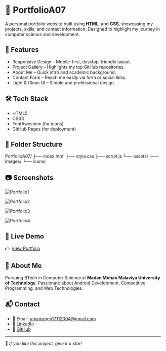 # 💼 PortfolioA07

A personal portfolio website built using **HTML**, and **CSS**, showcasing my projects, skills, and contact information. Designed to highlight my journey in computer science and development.

## 🚀 Features

- Responsive Design – Mobile-first, desktop-friendly layout.
- Project Gallery – Highlights my top GitHub repositories.
- About Me – Quick intro and academic background.
- Contact Form – Reach me easily via form or social links.
- Light & Clean UI – Simple and professional design.

## 🛠️ Tech Stack

- HTML5
- CSS3
- FontAwesome (for icons)
- GitHub Pages (for deployment)

## 📁 Folder Structure
PortfolioA07/
├── index.html
├── style.css
├── script.js
└── assets/
├── images/
└── icons/



## 📷 Screenshots
![Portfolio1](https://github.com/user-attachments/assets/859cab0c-1829-4e31-9f95-7ff852bf6287)

![Portfolio2](https://github.com/user-attachments/assets/014353ca-38c2-4d8d-b075-dbd4c3ef62f1)

![Portfolio3](https://github.com/user-attachments/assets/0d84eb65-a853-4c7d-8e4c-2f5643a304be)

![Portfolio4](https://github.com/user-attachments/assets/4dfadbcf-5a9b-4184-bea3-3e2500fe2d43)




## 📡 Live Demo

👉 [View Portfolio](https://aman-singh-07.github.io/PortfolioA07/)

## 👤 About Me

Pursuing BTech in Computer Science at **Madan Mohan Malaviya University of Technology**. Passionate about Android Development, Competitive Programming, and Web Technologies.

## 📬 Contact

- 📧 Email: amansingh17112004@gmail.com
- 🔗 [LinkedIn](www.linkedin.com/in/aman-singh-3a4a06327)
- 🐙 [GitHub](https://github.com/Aman-Singh-07)

---

🌟 *If you like this project, give it a star!*



